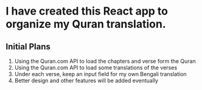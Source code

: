 <h1>I have created this React app to organize my Quran translation.</h1>

<h2>Initial Plans</h3>

<ol>
<li>Using the Quran.com API to load the chapters and verse form the Quran</li>
<li>Using the Quran.com API to load some translations of the verses</li>
<li>Under each verse, keep an input field for my own Bengali translation</li>
<li>Better design and other features will be added eventually</li>
</ol>

